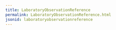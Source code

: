 ```yaml
---
title: LaboratoryObservationReference
permalink: LaboratoryObservationReference.html
jsonid: laboratoryobservationreference
---
```

